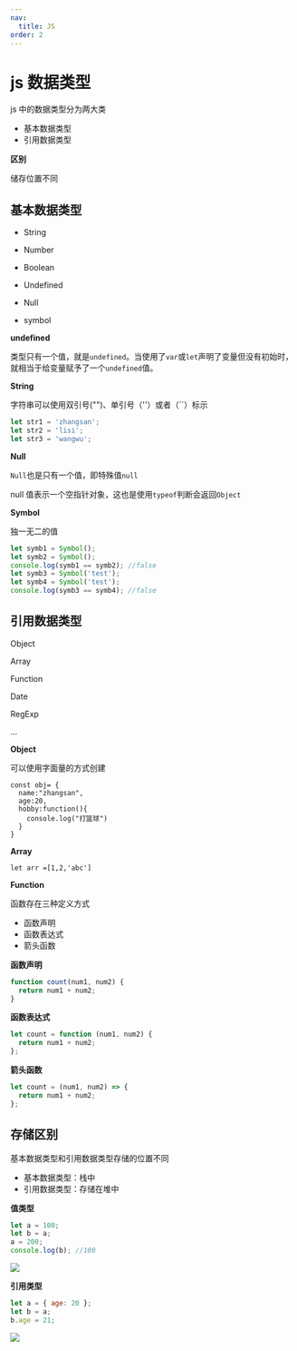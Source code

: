 ```yaml
---
nav:
  title: JS
order: 2
---
```


# js 数据类型

js 中的数据类型分为两大类

- 基本数据类型
- 引用数据类型

**区别**

储存位置不同

## **基本数据类型**

- String

- Number

- Boolean

- Undefined

- Null

- symbol

**undefined**

类型只有一个值，就是`undefined`。当使用了`var`或`let`声明了变量但没有初始时，就相当于给变量赋予了一个`undefined`值。

**String**

字符串可以使用双引号("")、单引号（''）或者（``）标示

```js
let str1 = 'zhangsan';
let str2 = 'lisi';
let str3 = 'wangwu';
```

**Null**

`Null`也是只有一个值，即特殊值`null`

null 值表示一个空指针对象，这也是使用`typeof`判断会返回`Object`

**Symbol**

独一无二的值

```js
let symb1 = Symbol();
let symb2 = Symbol();
console.log(symb1 == symb2); //false
let symb3 = Symbol('test');
let symb4 = Symbol('test');
console.log(symb3 == symb4); //false
```

## **引用数据类型**

Object

Array

Function

Date

RegExp

...

**Object**

可以使用字面量的方式创建

```JS
const obj= {
  name:"zhangsan",
  age:20,
  hobby:function(){
    console.log("打篮球")
  }
}
```

**Array**

```
let arr =[1,2,'abc']
```

**Function**

函数存在三种定义方式

- 函数声明
- 函数表达式
- 箭头函数

**函数声明**

```js
function count(num1, num2) {
  return num1 + num2;
}
```

**函数表达式**

```js
let count = function (num1, num2) {
  return num1 + num2;
};
```

**箭头函数**

```js
let count = (num1, num2) => {
  return num1 + num2;
};
```

## 存储区别

基本数据类型和引用数据类型存储的位置不同

- 基本数据类型：栈中
- 引用数据类型：存储在堆中

**值类型**

```js
let a = 100;
let b = a;
a = 200;
console.log(b); //100
```

<img src="https://pic.imgdb.cn/item/64197856a682492fcc54ad74.jpg"/>

**引用类型**

```js
let a = { age: 20 };
let b = a;
b.age = 21;
```

<img src="https://pic.imgdb.cn/item/6419744fa682492fcc4e0e5f.jpg"/>
